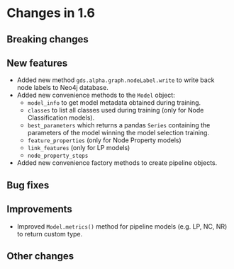 # Changes in 1.6


## Breaking changes


## New features

* Added new method `gds.alpha.graph.nodeLabel.write` to write back node labels to Neo4j database.
* Added new convenience methods to the `Model` object:
  * `model_info` to get model metadata obtained during training.
  * `classes` to list all classes used during training (only for Node Classification models).
  * `best_parameters` which returns a pandas `Series` containing the parameters of the model winning the model selection training.
  * `feature_properties` (only for Node Property models)
  * `link_features` (only for LP models)
  * `node_property_steps`
* Added new convenience factory methods to create pipeline objects.


## Bug fixes


## Improvements

* Improved `Model.metrics()` method for pipeline models (e.g. LP, NC, NR) to return custom type.


## Other changes
